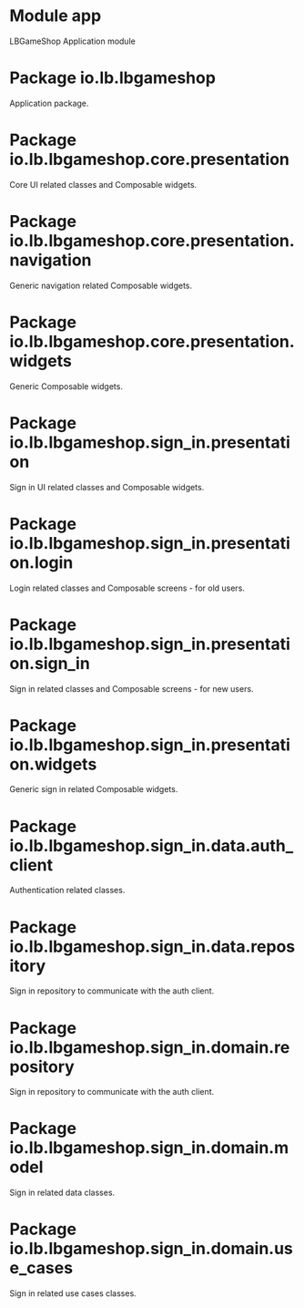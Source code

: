 # Module app
LBGameShop Application module

# Package io.lb.lbgameshop
Application package.

# Package io.lb.lbgameshop.core.presentation
Core UI related classes and Composable widgets.

# Package io.lb.lbgameshop.core.presentation.navigation
Generic navigation related Composable widgets.

# Package io.lb.lbgameshop.core.presentation.widgets
Generic Composable widgets.

# Package io.lb.lbgameshop.sign_in.presentation
Sign in UI related classes and Composable widgets.

# Package io.lb.lbgameshop.sign_in.presentation.login
Login related classes and Composable screens - for old users.

# Package io.lb.lbgameshop.sign_in.presentation.sign_in
Sign in related classes and Composable screens - for new users.

# Package io.lb.lbgameshop.sign_in.presentation.widgets
Generic sign in related Composable widgets.

# Package io.lb.lbgameshop.sign_in.data.auth_client
Authentication related classes.

# Package io.lb.lbgameshop.sign_in.data.repository
Sign in repository to communicate with the auth client.

# Package io.lb.lbgameshop.sign_in.domain.repository
Sign in repository to communicate with the auth client.

# Package io.lb.lbgameshop.sign_in.domain.model
Sign in related data classes.

# Package io.lb.lbgameshop.sign_in.domain.use_cases
Sign in related use cases classes.
